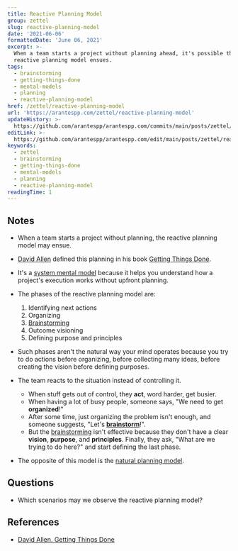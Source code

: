 ```yaml
---
title: Reactive Planning Model
group: zettel
slug: reactive-planning-model
date: '2021-06-06'
formattedDate: 'June 06, 2021'
excerpt: >-
  When a team starts a project without planning ahead, it's possible that the
  reactive planning model ensues.
tags:
  - brainstorming
  - getting-things-done
  - mental-models
  - planning
  - reactive-planning-model
href: /zettel/reactive-planning-model
url: 'https://arantespp.com/zettel/reactive-planning-model'
updateHistory: >-
  https://github.com/arantespp/arantespp.com/commits/main/posts/zettel/reactive-planning-model.md
editLink: >-
  https://github.com/arantespp/arantespp.com/edit/main/posts/zettel/reactive-planning-model.md
keywords:
  - zettel
  - brainstorming
  - getting-things-done
  - mental-models
  - planning
  - reactive-planning-model
readingTime: 1
---
```


## Notes

- When a team starts a project without planning, the reactive planning model may ensue.

- [David Allen](/zettel/david-allen) defined this planning in his book [Getting Things Done](/books/getting-things-done#chapter-3-getting-projects-creatively-under-way-the-five-phases-of-project-planning).

- It's a [system mental model](/zettel/system-mental-models) because it helps you understand how a project's execution works without upfront planning.

- The phases of the reactive planning model are:

  1. Identifying next actions
  2. Organizing
  3. [Brainstorming](/zettel/brainstorming)
  4. Outcome visioning
  5. Defining purpose and principles

- Such phases aren't the natural way your mind operates because you try to do actions before organizing, before collecting many ideas, before creating the vision before defining purposes.

- The team reacts to the situation instead of controlling it.

  - When stuff gets out of control, they **act**, word harder, get busier.
  - When having a lot of busy people, someone says, "We need to get **organized**!"
  - After some time, just organizing the problem isn't enough, and someone suggests, "Let's [**brainstorm**](/zettel/brainstorming)!".
  - But the [brainstorming](/zettel/brainstorming) isn't effective because they don't have a clear **vision**, **purpose**, and **principles**. Finally, they ask, "What are we trying to do here?" and start defining the last phase.

- The opposite of this model is the [natural planning model](/zettel/natural-planning-model).

## Questions

- Which scenarios may we observe the reactive planning model?

## References

- [David Allen. Getting Things Done](/books/getting-things-done#chapter-3-getting-projects-creatively-under-way-the-five-phases-of-project-planning)
